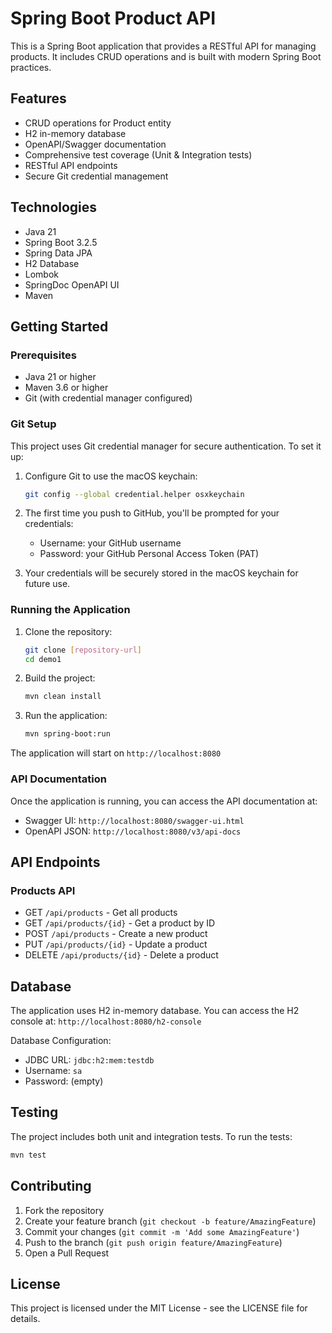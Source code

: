 # Spring Boot Product API

This is a Spring Boot application that provides a RESTful API for managing products. It includes CRUD operations and is built with modern Spring Boot practices.

## Features

- CRUD operations for Product entity
- H2 in-memory database
- OpenAPI/Swagger documentation
- Comprehensive test coverage (Unit & Integration tests)
- RESTful API endpoints
- Secure Git credential management

## Technologies

- Java 21
- Spring Boot 3.2.5
- Spring Data JPA
- H2 Database
- Lombok
- SpringDoc OpenAPI UI
- Maven

## Getting Started

### Prerequisites

- Java 21 or higher
- Maven 3.6 or higher
- Git (with credential manager configured)

### Git Setup

This project uses Git credential manager for secure authentication. To set it up:

1. Configure Git to use the macOS keychain:
   ```bash
   git config --global credential.helper osxkeychain
   ```

2. The first time you push to GitHub, you'll be prompted for your credentials:
   - Username: your GitHub username
   - Password: your GitHub Personal Access Token (PAT)

3. Your credentials will be securely stored in the macOS keychain for future use.

### Running the Application

1. Clone the repository:
   ```bash
   git clone [repository-url]
   cd demo1
   ```

2. Build the project:
   ```bash
   mvn clean install
   ```

3. Run the application:
   ```bash
   mvn spring-boot:run
   ```

The application will start on `http://localhost:8080`

### API Documentation

Once the application is running, you can access the API documentation at:
- Swagger UI: `http://localhost:8080/swagger-ui.html`
- OpenAPI JSON: `http://localhost:8080/v3/api-docs`

## API Endpoints

### Products API

- GET `/api/products` - Get all products
- GET `/api/products/{id}` - Get a product by ID
- POST `/api/products` - Create a new product
- PUT `/api/products/{id}` - Update a product
- DELETE `/api/products/{id}` - Delete a product

## Database

The application uses H2 in-memory database. You can access the H2 console at:
`http://localhost:8080/h2-console`

Database Configuration:
- JDBC URL: `jdbc:h2:mem:testdb`
- Username: `sa`
- Password: (empty)

## Testing

The project includes both unit and integration tests. To run the tests:

```bash
mvn test
```

## Contributing

1. Fork the repository
2. Create your feature branch (`git checkout -b feature/AmazingFeature`)
3. Commit your changes (`git commit -m 'Add some AmazingFeature'`)
4. Push to the branch (`git push origin feature/AmazingFeature`)
5. Open a Pull Request

## License

This project is licensed under the MIT License - see the LICENSE file for details. 